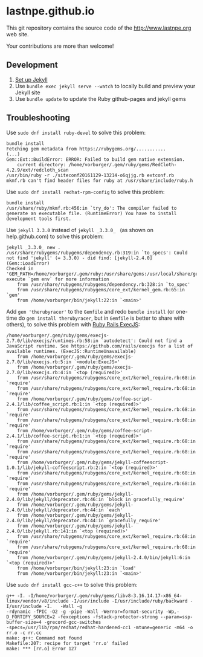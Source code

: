 # lastnpe.github.io

This git repository contains the source code of the http://www.lastnpe.org web site.

Your contributions are more than welcome!


## Development

1. [Set up Jekyll](https://help.github.com/articles/setting-up-your-github-pages-site-locally-with-jekyll/)
2. Use `bundle exec jekyll serve --watch` to locally build and preview your Jekyll site
3. Use `bundle update` to update the Ruby github-pages and jekyll gems


## Troubleshooting

Use `sudo dnf install ruby-devel` to solve this problem:

```
bundle install
Fetching gem metadata from https://rubygems.org/...........
(...)
Gem::Ext::BuildError: ERROR: Failed to build gem native extension.
    current directory: /home/vorburger/.gem/ruby/gems/RedCloth-4.2.9/ext/redcloth_scan
/usr/bin/ruby -r ./siteconf20161129-13214-o6qjjg.rb extconf.rb
mkmf.rb can't find header files for ruby at /usr/share/include/ruby.h
```


Use `sudo dnf install redhat-rpm-config` to solve this problem:

```
bundle install
/usr/share/ruby/mkmf.rb:456:in `try_do': The compiler failed to generate an executable file. (RuntimeError) You have to install development tools first.
```


Use `jekyll 3.3.0` instead of `jekyll _3.3.0_ ` (as shown on help.github.com) to solve this problem:

```
jekyll _3.3.0_ new .
/usr/share/rubygems/rubygems/dependency.rb:319:in `to_specs': Could not find 'jekyll' (= 3.3.0) - did find: [jekyll-2.4.0] (Gem::LoadError)
Checked in 'GEM_PATH=/home/vorburger/.gem/ruby:/usr/share/gems:/usr/local/share/gems', execute `gem env` for more information
	from /usr/share/rubygems/rubygems/dependency.rb:328:in `to_spec'
	from /usr/share/rubygems/rubygems/core_ext/kernel_gem.rb:65:in `gem'
	from /home/vorburger/bin/jekyll:22:in `<main>'

```


Add `gem 'therubyracer'` to the `Gemfile` and redo `bundle install`
(or one-time do `gem install therubyracer`, but in `Gemfile` is better to share with others),
to solve this problem with [Ruby Rails ExecJS](https://github.com/rails/execjs):

```
/home/vorburger/.gem/ruby/gems/execjs-2.7.0/lib/execjs/runtimes.rb:58:in `autodetect': Could not find a JavaScript runtime. See https://github.com/rails/execjs for a list of available runtimes. (ExecJS::RuntimeUnavailable)
	from /home/vorburger/.gem/ruby/gems/execjs-2.7.0/lib/execjs.rb:5:in `<module:ExecJS>'
	from /home/vorburger/.gem/ruby/gems/execjs-2.7.0/lib/execjs.rb:4:in `<top (required)>'
	from /usr/share/rubygems/rubygems/core_ext/kernel_require.rb:68:in `require'
	from /usr/share/rubygems/rubygems/core_ext/kernel_require.rb:68:in `require'
	from /home/vorburger/.gem/ruby/gems/coffee-script-2.4.1/lib/coffee_script.rb:1:in `<top (required)>'
	from /usr/share/rubygems/rubygems/core_ext/kernel_require.rb:68:in `require'
	from /usr/share/rubygems/rubygems/core_ext/kernel_require.rb:68:in `require'
	from /home/vorburger/.gem/ruby/gems/coffee-script-2.4.1/lib/coffee-script.rb:1:in `<top (required)>'
	from /usr/share/rubygems/rubygems/core_ext/kernel_require.rb:68:in `require'
	from /usr/share/rubygems/rubygems/core_ext/kernel_require.rb:68:in `require'
	from /home/vorburger/.gem/ruby/gems/jekyll-coffeescript-1.0.1/lib/jekyll-coffeescript.rb:2:in `<top (required)>'
	from /usr/share/rubygems/rubygems/core_ext/kernel_require.rb:68:in `require'
	from /usr/share/rubygems/rubygems/core_ext/kernel_require.rb:68:in `require'
	from /home/vorburger/.gem/ruby/gems/jekyll-2.4.0/lib/jekyll/deprecator.rb:46:in `block in gracefully_require'
	from /home/vorburger/.gem/ruby/gems/jekyll-2.4.0/lib/jekyll/deprecator.rb:44:in `each'
	from /home/vorburger/.gem/ruby/gems/jekyll-2.4.0/lib/jekyll/deprecator.rb:44:in `gracefully_require'
	from /home/vorburger/.gem/ruby/gems/jekyll-2.4.0/lib/jekyll.rb:141:in `<top (required)>'
	from /usr/share/rubygems/rubygems/core_ext/kernel_require.rb:68:in `require'
	from /usr/share/rubygems/rubygems/core_ext/kernel_require.rb:68:in `require'
	from /home/vorburger/.gem/ruby/gems/jekyll-2.4.0/bin/jekyll:6:in `<top (required)>'
	from /home/vorburger/bin/jekyll:23:in `load'
	from /home/vorburger/bin/jekyll:23:in `<main>'
```


Use `sudo dnf install gcc-c++` to solve this problem:

```
g++ -I. -I/home/vorburger/.gem/ruby/gems/libv8-3.16.14.17-x86_64-linux/vendor/v8/include -I/usr/include -I/usr/include/ruby/backward -I/usr/include -I.   -Wall -g
-rdynamic -fPIC -O2 -g -pipe -Wall -Werror=format-security -Wp,-D_FORTIFY_SOURCE=2 -fexceptions -fstack-protector-strong --param=ssp-buffer-size=4 -grecord-gcc-switches
-specs=/usr/lib/rpm/redhat/redhat-hardened-cc1 -mtune=generic -m64 -o rr.o -c rr.cc
make: g++: Command not found
Makefile:207: recipe for target 'rr.o' failed
make: *** [rr.o] Error 127
```


